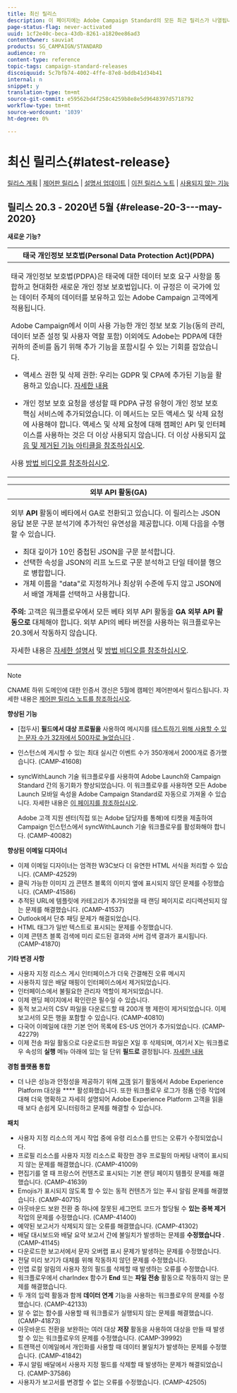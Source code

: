 ```yaml
---
title: 최신 릴리스
description: 이 페이지에는 Adobe Campaign Standard의 모든 최근 릴리스가 나열됩니다.
page-status-flag: never-activated
uuid: 1cf2e40c-beca-43db-8261-a1820ee86ad3
contentOwner: sauviat
products: SG_CAMPAIGN/STANDARD
audience: rn
content-type: reference
topic-tags: campaign-standard-releases
discoiquuid: 5c7bfb74-4002-4ffe-87e8-bddb41d34b41
internal: n
snippet: y
translation-type: tm+mt
source-git-commit: e59562bd4f258c4259b8e8e5d9648397d5718792
workflow-type: tm+mt
source-wordcount: '1039'
ht-degree: 0%

---
```



# 최신 릴리스{#latest-release}

[릴리스 계획](../../rn/using/release-planning.md) | [제어판 릴리스](https://docs.adobe.com/content/help/en/control-panel/using/release-notes.html) | [설명서 업데이트](../../rn/using/documentation-updates.md) | [이전 릴리스 노트](../../rn/using/release-notes-2020.md) | [사용되지 않는 기능](../../rn/using/deprecated-features.md)

## 릴리스 20.3 - 2020년 5월 {#release-20-3---may-2020}

**새로운 기능?**

<table> 
<thead> 
<tr> 
<th> <strong>태국 개인정보 보호법(Personal Data Protection Act)(PDPA)</strong><br /> </th> 
</tr> 
</thead> 
<tbody> 
<tr> 
<td> <p>태국 개인정보 보호법(PDPA)은 태국에 대한 데이터 보호 요구 사항을 통합하고 현대화한 새로운 개인 정보 보호법입니다. 이 규정은 이 국가에 있는 데이터 주체의 데이터를 보유하고 있는 Adobe Campaign 고객에게 적용됩니다.</p>
<p>Adobe Campaign에서 이미 사용 가능한 개인 정보 보호 기능(동의 관리, 데이터 보존 설정 및 사용자 역할 포함) 이외에도 Adobe는 PDPA에 대한 귀하의 준비를 돕기 위해 추가 기능을 포함시킬 수 있는 기회를 잡았습니다.</p>
<ul>
<li>액세스 권한 및 삭제 권한: 우리는 GDPR 및 CPA에 추가된 기능을 활용하고 있습니다. <a href="https://helpx.adobe.com/content/help/en/campaign/kb/acs-privacy.html#righttoaccess">자세한 내용</a> </li>
<li><p>개인 정보 보호 요청을 생성할 때 PDPA 규정 유형이 개인 정보 보호 핵심 서비스에 추가되었습니다. 이 메서드는 모든 액세스 및 삭제 요청에 사용해야 합니다. 액세스 및 삭제 요청에 대해 캠페인 API 및 인터페이스를 사용하는 것은 더 이상 사용되지 않습니다.  더 이상 사용되지 <a href="../../rn/using/deprecated-features.md">않음 및 제거된 기능 아티클을 참조하십시오</a>.</p></li>
</ul>
<p>사용 <a href="https://docs.adobe.com/content/help/en/campaign-learn/campaign-standard-tutorials/privacy/privacy-overview.html">방법 비디오를 참조하십시오</a>.</p>
</td> 
</tr> 
</tbody> 
</table>

<table> 
<thead> 
<tr> 
<th> <strong>외부 API 활동(GA)</strong><br /> </th> 
</tr> 
</thead> 
<tbody> 
<tr> 
  <td> <p>외부 <strong>API</strong> 활동이 베타에서 GA로 전환되고 있습니다. 이 릴리스는 JSON 응답 본문 구문 분석기에 추가적인 유연성을 제공합니다. 이제 다음을 수행할 수 있습니다.</p>
<ul>
<li>최대 깊이가 10인 중첩된 JSON을 구문 분석합니다. </li>
<li>선택한 속성을 JSON의 리프 노드로 구문 분석하고 단일 테이블 행으로 병합합니다.</li>
<li>개체 이름을 "data"로 지정하거나 최상위 수준에 두지 않고 JSON에서 배열 개체를 선택하고 사용합니다.</li>
</ul>
<p><strong>주의:</strong> 고객은 워크플로우에서 모든 베타 외부 API 활동을 <strong>GA 외부 API 활동으로</strong> 대체해야 합니다.  외부 API의 베타 버전을 사용하는 워크플로우는 20.3에서 작동하지 않습니다.</p>
<p>자세한 내용은 <a href="../../automating/using/external-api.md">자세한 설명서</a> 및 <a href="https://docs.adobe.com/content/help/en/campaign-learn/campaign-standard-tutorials/managing-processes-and-data/data-management-activities/external-api-activity.html">방법 비디오를 참조하십시오</a>.</p>
</td> 
</tr> 
</tbody> 
</table>

>[!NOTE]
>
>CNAME 하위 도메인에 대한 인증서 갱신은 5월에 캠페인 제어판에서 릴리스됩니다. 자세한 내용은 [제어판 릴리스 노트를 참조하십시오](https://docs.adobe.com/content/help/en/control-panel/using/release-notes.html).

**향상된 기능**

* [접두사] **필드에서 대상 프로필을** 사용하여 메시지를 [테스트하기 위해 사용할 수 있는 문자 수가 32자에서 500자로 늘었습니다](../../sending/using/testing-messages-using-target.md) .
* 인스턴스에 게시할 수 있는 최대 실시간 이벤트 수가 350개에서 2000개로 증가했습니다. (CAMP-41608)
* syncWithLaunch 기술 워크플로우를 사용하여 Adobe Launch와 Campaign Standard 간의 동기화가 향상되었습니다. 이 워크플로우를 사용하면 모든 Adobe Launch 모바일 속성을 Adobe Campaign Standard로 자동으로 가져올 수 있습니다. 자세한 내용은 [이 페이지를 참조하십시오](../../administration/using/technical-workflows.md).

   Adobe 고객 지원 센터(직접 또는 Adobe 담당자를 통해)에 티켓을 제출하여 Campaign 인스턴스에서 syncWithLaunch 기술 워크플로우를 활성화해야 합니다. (CAMP-40082)

**향상된 이메일 디자이너**

* 이제 이메일 디자이너는 엄격한 W3C보다 더 유연한 HTML 서식을 처리할 수 있습니다. (CAMP-42529)
* 클릭 가능한 이미지 [가](../../designing/using/links.md#inserting-a-link) 콘텐츠 블록의 이미지 옆에 표시되지 않던 문제를 수정했습니다. (CAMP-41586)
* 추적된 URL에 템플릿에 카테고리가 추가되었을 때 랜딩 페이지로 리디렉션되지 [](../../designing/using/links.md#about-tracked-urls) 않는 문제를 해결했습니다. (CAMP-41537)
* Outlook에서 단추 패딩 문제가 해결되었습니다.
* HTML 태그가 일반 텍스트로 표시되는 문제를 수정했습니다.
* 이제 콘텐츠 블록 검색에 미리 로드된 결과와 서버 검색 결과가 표시됩니다. (CAMP-41870)

**기타 변경 사항**

* 사용자 지정 리소스 게시 인터페이스가 더욱 간결해진 오류 메시지
* 사용하지 않은 배달 매핑이 인터페이스에서 제거되었습니다.
* 인터페이스에서 불필요한 관리자 역할이 제거되었습니다.
* 이제 랜딩 페이지에서 확인란은 필수일 수 있습니다.
* 동적 보고서의 CSV 파일을 다운로드할 때 200개 행 제한이 제거되었습니다. 이제 보고서의 모든 행을 포함할 수 있습니다. (CAMP-40810)
* 다국어 이메일에 대한 기본 언어 목록에 ES-US 언어가 추가되었습니다. (CAMP-42279)
* 이제 전송 파일 활동으로 다운로드한 파일은 X일 후 삭제되며, 여기서 X는 워크플로우 속성의 **실행** 메뉴 아래에 있는 일 단위 **필드로** 결정됩니다. [자세한 내용](../../automating/using/managing-execution-options.md)

**경험 플랫폼 통합**

* 더 나은 성능과 안정성을 제공하기 위해 [고객](../../automating/using/aep-targeting-audiences.md) 읽기 활동에서 Adobe Experience Platform 대상을 **** 활성화했습니다. 또한 워크플로우 로그가 정품 인증 작업에 대해 더욱 명확하고 자세히 설명되어 Adobe Experience Platform 고객을 읽을 때 보다 손쉽게 모니터링하고 문제를 해결할 수 있습니다.

**패치**

* 사용자 지정 리소스의 게시 작업 중에 유령 리소스를 만드는 오류가 수정되었습니다.
* 프로필 리소스를 사용자 지정 리소스로 확장한 경우 프로필의 마케팅 내역이 표시되지 않는 문제를 해결했습니다. (CAMP-41009)
* 편집기를 열 때 프랑스어 컨텐츠로 표시되는 기본 랜딩 페이지 템플릿 문제를 해결했습니다. (CAMP-41639)
* Emojis가 표시되지 않도록 할 수 있는 동적 컨텐츠가 있는 푸시 알림 문제를 해결했습니다. (CAMP-40715)
* 아웃바운드 보완 전환 중 하나에 잘못된 세그먼트 코드가 할당될 수 **있는 중복 제거** 작업의 문제를 수정했습니다. (CAMP-41400)
* 예약된 보고서가 삭제되지 않는 오류를 해결했습니다. (CAMP-41302)
* 배달 대시보드와 배달 요약 보고서 간에 불일치가 발생하는 문제를 **수정했습니다** . (CAMP-41145)
* 다운로드한 보고서에서 문자 오버랩 표시 문제가 발생하는 문제를 수정했습니다.
* 전달 미리 보기가 대체를 위해 작동하지 않던 문제를 수정했습니다.
* 인앱 로컬 알림의 사용자 정의 필드를 삭제할 때 발생하는 오류를 수정했습니다.
* 워크플로우에서 charIndex 함수가 **End** 또는 **파일 전송** 활동으로 작동하지 않는 문제를 해결했습니다.
* 두 개의 입력 활동과 함께 **데이터 연계** 기능을 사용하는 워크플로우의 문제를 수정했습니다. (CAMP-42133)
* 알 수 없는 함수를 사용할 때 워크플로가 실행되지 않는 문제를 해결했습니다. (CAMP-41873)
* 아웃바운드 전환을 보완하는 여러 대상 **저장** 활동을 사용하여 대상을 만들 때 발생할 수 있는 워크플로우의 문제를 수정했습니다. (CAMP-39992)
* 트랜잭션 이메일에서 개인화를 사용할 때 데이터 불일치가 발생하는 문제를 수정했습니다. (CAMP-41842)
* 푸시 알림 배달에서 사용자 지정 필드를 삭제할 때 발생하는 문제가 해결되었습니다. (CAMP-37586)
* 사용자가 보고서를 변경할 수 없는 오류를 수정했습니다. (CAMP-42505)
